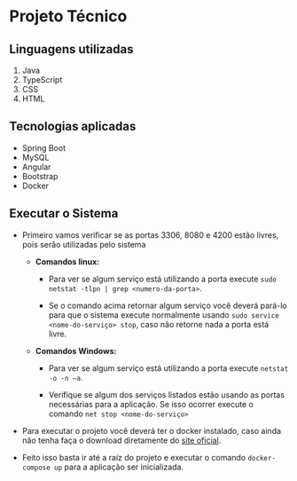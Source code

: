 # Projeto Técnico

## Linguagens utilizadas

1. Java
1. TypeScript
1. CSS
1. HTML

## Tecnologias aplicadas

* Spring Boot
* MySQL
* Angular
* Bootstrap
* Docker

## Executar o Sistema

* Primeiro vamos verificar se as portas 3306, 8080 e 4200 estão livres, pois serão utilizadas pelo sistema
  * **Comandos linux:**
    * Para ver se algum serviço está utilizando a porta execute `sudo netstat -tlpn | grep <numero-da-porta>`.

    * Se o comando acima retornar algum serviço você deverá pará-lo para que o sistema execute normalmente usando `sudo service <nome-do-serviço> stop`, caso não retorne nada a porta está livre.
  
  * **Comandos Windows:**
    * Para ver se algum serviço está utilizando a porta execute `netstat -o -n –a`.

    * Verifique se algum dos serviços listados estão usando as portas necessárias para a aplicação. Se isso ocorrer execute o comando `net stop <nome-do-serviço>`

* Para executar o projeto você deverá ter o docker instalado, caso ainda não tenha faça o download diretamente do [site oficial](https://docs.docker.com/install/).

* Feito isso basta ir até a raíz do projeto e executar o comando `docker-compose up` para a aplicação ser inicializada.
